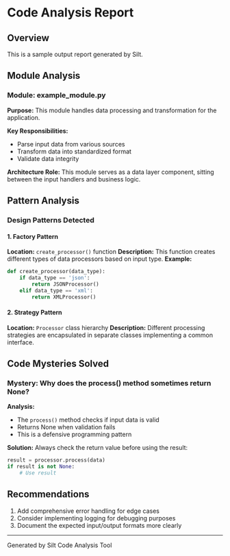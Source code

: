 # Code Analysis Report

## Overview
This is a sample output report generated by Silt.

## Module Analysis

### Module: example_module.py
**Purpose:** This module handles data processing and transformation for the application.

**Key Responsibilities:**
- Parse input data from various sources
- Transform data into standardized format
- Validate data integrity

**Architecture Role:** This module serves as a data layer component, sitting between the input handlers and business logic.

## Pattern Analysis

### Design Patterns Detected

#### 1. Factory Pattern
**Location:** `create_processor()` function
**Description:** This function creates different types of data processors based on input type.
**Example:**
```python
def create_processor(data_type):
    if data_type == 'json':
        return JSONProcessor()
    elif data_type == 'xml':
        return XMLProcessor()
```

#### 2. Strategy Pattern
**Location:** `Processor` class hierarchy
**Description:** Different processing strategies are encapsulated in separate classes implementing a common interface.

## Code Mysteries Solved

### Mystery: Why does the process() method sometimes return None?
**Analysis:** 
- The `process()` method checks if input data is valid
- Returns None when validation fails
- This is a defensive programming pattern

**Solution:** 
Always check the return value before using the result:
```python
result = processor.process(data)
if result is not None:
    # Use result
```

## Recommendations
1. Add comprehensive error handling for edge cases
2. Consider implementing logging for debugging purposes
3. Document the expected input/output formats more clearly

---
Generated by Silt Code Analysis Tool
